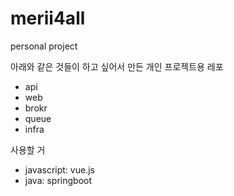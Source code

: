 # merii4all
personal project


아래와 같은 것들이 하고 싶어서 만든 개인 프로젝트용 레포

- api
- web
- brokr
- queue
- infra

사용할 거

- javascript: vue.js
- java: springboot
